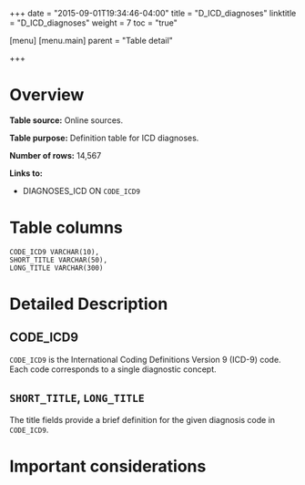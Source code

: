 +++
date = "2015-09-01T19:34:46-04:00"
title = "D_ICD_diagnoses"
linktitle = "D_ICD_diagnoses"
weight = 7
toc = "true"

[menu]
  [menu.main]
    parent = "Table detail"

+++

# Overview

**Table source:** Online sources.

**Table purpose:** Definition table for ICD diagnoses.

**Number of rows:** 14,567

**Links to:**

* DIAGNOSES_ICD ON `CODE_ICD9`

# Table columns

	CODE_ICD9 VARCHAR(10), 
	SHORT_TITLE VARCHAR(50), 
	LONG_TITLE VARCHAR(300)

# Detailed Description

## CODE_ICD9

`CODE_ICD9` is the International Coding Definitions Version 9 (ICD-9) code. Each code corresponds to a single diagnostic concept.

## `SHORT_TITLE`, `LONG_TITLE`

The title fields provide a brief definition for the given diagnosis code in `CODE_ICD9`.

# Important considerations